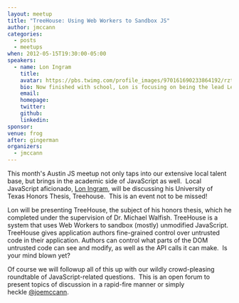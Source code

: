 ```yaml
---
layout: meetup
title: "TreeHouse: Using Web Workers to Sandbox JS"
author: jmccann
categories:
  - posts
  - meetups
when: 2012-05-15T19:30:00-05:00
speakers:
  - name: Lon Ingram
    title:
    avatar: https://pbs.twimg.com/profile_images/970161690233864192/rztEhZFR_400x400.jpg
    bio: Now finished with school, Lon is focusing on being the lead Lead Frontend Engineer for <a href="http://www.waterfallmobile.com/">Waterfall Mobile</a>. He's been working with JavaScript for over six years and specializes in complex single-page web applications.
    email:
    homepage:
    twitter:
    github:
    linkedin:
sponsor:
venue: frog
after: gingerman
organizers:
  - jmccann
---
```

This month's Austin JS meetup not only taps into our extensive local talent base, but brings in the academic side of JavaScript as well.  Local JavaScript aficionado, [Lon Ingram][1], will be discussing his University of Texas Honors Thesis, Treehouse.  This is an event not to be missed!

Lon will be presenting TreeHouse, the subject of his honors thesis, which he completed under the supervision of Dr. Michael Walfish. TreeHouse is a system that uses Web Workers to sandbox (mostly) unmodified JavaScript. TreeHouse gives application authors fine-grained control over untrusted code in their application. Authors can control what parts of the DOM untrusted code can see and modify, as well as the API calls it can make.  Is your mind blown yet?

Of course we will followup all of this up with our wildly crowd-pleasing roundtable of JavaScript-related questions.  This is an open forum to present topics of discussion in a rapid-fire manner or simply heckle [@joemccann][3].

[1]: http://twitter.com/lawnsea
[3]: http://twitter.com/joemccann
